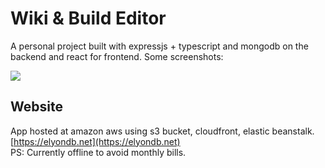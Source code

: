 # Wiki & Build Editor

A personal project built with expressjs + typescript and mongodb on the backend and react for frontend. Some screenshots:

<img src="https://user-images.githubusercontent.com/55705104/103814930-54c19080-5041-11eb-8eba-4931e6f3b570.png" >

## Website
App hosted at amazon aws using s3 bucket, cloudfront, elastic beanstalk.<br/>
[https://elyondb.net](https://elyondb.net)<br/>
PS: Currently offline to avoid monthly bills.

